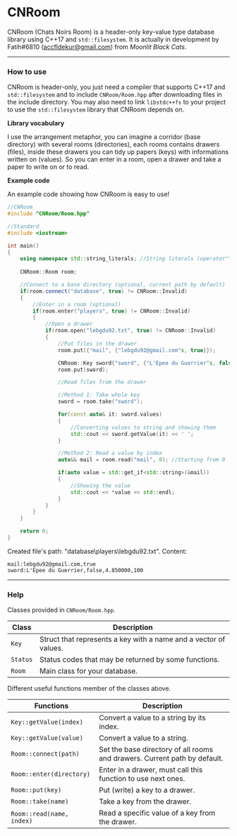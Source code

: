 # CNRoom
CNRoom (Chats Noirs Room) is a header-only key-value type database library using C++17 and `std::filesystem`. It is actually in development by Fatih#6810 (accfldekur@gmail.com) from *Moonlit Black Cats*.
***

### How to use

CNRoom is header-only, you just need a compiler that supports C++17 and `std::filesystem` and to include `CNRoom/Room.hpp` after downloading files in the include directory. You may also need to link `libstdc++fs` to your project to use the `std::filesystem` library that CNRoom depends on.

**Library vocabulary**

I use the arrangement metaphor, you can imagine a corridor (base directory) with several rooms (directories), each rooms contains drawers (files), inside these drawers you can tidy up papers (keys) with informations written on (values). So you can enter in a room, open a drawer and take a paper to write on or to read.

**Example code**

An example code showing how CNRoom is easy to use!
```cpp
//CNRoom
#include "CNRoom/Room.hpp"

//Standard
#include <iostream>

int main()
{
    using namespace std::string_literals; //String literals (operator""s)
    
    CNRoom::Room room;

    //Connect to a base directory (optional, current path by default)
    if(room.connect("database", true) != CNRoom::Invalid)
    {
        //Enter in a room (optional)
        if(room.enter("players", true) != CNRoom::Invalid)
        {
            //Open a drawer
            if(room.open("lebgdu92.txt", true) != CNRoom::Invalid)
            {
                //Put files in the drawer
                room.put({"mail", {"lebgdu92@gmail.com"s, true}});

                CNRoom::Key sword{"sword", {"L'Epee du Guerrier"s, false, 4.85, 100}};
                room.put(sword);

                //Read files from the drawer

                //Method 1: Take whole key
                sword = room.take("sword");

                for(const auto& it: sword.values)
                {
                    //Converting values to string and showing them
                    std::cout << sword.getValue(it) << ' ';
                }

                //Method 2: Read a value by index
                auto&& mail = room.read("mail", 0); //Starting from 0

                if(auto value = std::get_if<std::string>(&mail))
                {
                    //Showing the value
                    std::cout << *value << std::endl;
                }
            }
        }
    }

    return 0;
}
```

Created file's path: "database\players\lebgdu92.txt". Content:
```
mail:lebgdu92@gmail.com,true
sword:L'Epee du Guerrier,false,4.850000,100
```

***

### Help

Classes provided in `CNRoom/Room.hpp`. 

Class | Description
------- | -----------
`Key` | Struct that represents a key with a name and a vector of values.
`Status` | Status codes that may be returned by some functions.
`Room` | Main class for your database.

Different useful functions member of the classes above.

Functions | Description
------- | -----------
`Key::getValue(index)` | Convert a value to a string by its index.
`Key::getValue(value)` | Convert a value to a string.
`Room::connect(path)` | Set the base directory of all rooms and drawers. Current path by default. 
`Room::enter(directory)` | Enter in a drawer, must call this function to use next ones.
`Room::put(key)` | Put (write) a key to a drawer.
`Room::take(name)` | Take a key from the drawer.
`Room::read(name, index)` | Read a specific value of a key from the drawer.


